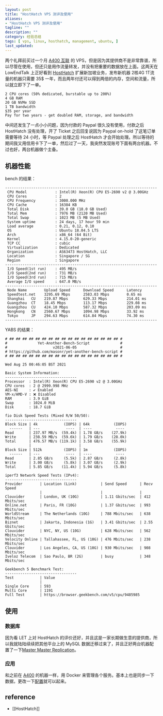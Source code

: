 ```yaml
---
layout: post
title: "HostHatch VPS 测评及使用"
aliases: 
- "HostHatch VPS 测评及使用"
tagline: ""
description: ""
category: 经验总结
tags: [ vps, linux, hosthatch, management, ubuntu, ]
last_updated:
---
```


两个礼拜前买过一个月 [A400 互联](/post/2021/08/a400-vps-test-and-usage.html) 的 VPS，但是因为其提供商不是非常靠谱，所以尽管在使用，但还只是用作流量转发，并没有把重要的数据放在上面。这两天在 LowEndTalk 上正好看到 [HostHatch](https://hosthatch.com/a?id=2135) 扩展新加坡业务，发布新机器 2核4G 1T流量的机器只需要 35$ 一年，而且两年付还可以得到两倍的内存，空间和流量，所以就立即下了一单。

```
2 CPU cores (50% dedicated, burstable up to 200%)
4 GB RAM
20 GB NVMe SSD
1 TB bandwidth
$35 per year
Pay for two years - get doubled RAM, storage, and bandwidth
```

中间还发生了一点小小问题，因为付款的 Paypal 很久没有使用，付款之后 HostHatch 没有处理，开了 Ticket 之后回复说因为 Paypal on-hold 了这笔订单需要等待 24 小时，等 Paypal 处理之后 HostHatch 才会开始处理。所以等待的期间我又用信用卡下了一单，然后过了一天，我突然发现账号下面有两台机器。不过也好，两台机器做个主备。


## 机器性能
bench 的结果：

```
----------------------------------------------------------------------
 CPU Model             : Intel(R) Xeon(R) CPU E5-2690 v2 @ 3.00GHz
 CPU Cores             : 2
 CPU Frequency         : 3000.000 MHz
 CPU Cache             : 16384 KB
 Total Disk            : 39.0 GB (18.0 GB Used)
 Total Mem             : 7976 MB (2120 MB Used)
 Total Swap            : 1023 MB (5 MB Used)
 System uptime         : 24 days, 17 hour 59 min
 Load average          : 0.21, 0.12, 0.10
 OS                    : Ubuntu 18.04.5 LTS
 Arch                  : x86_64 (64 Bit)
 Kernel                : 4.15.0-20-generic
 TCP CC                : cubic
 Virtualization        : Dedicated
 Organization          : AS63473 HostHatch, LLC
 Location              : Singapore / SG
 Region                : Singapore
----------------------------------------------------------------------
 I/O Speed(1st run)    : 495 MB/s
 I/O Speed(2nd run)    : 731 MB/s
 I/O Speed(3rd run)    : 715 MB/s
 Average I/O speed     : 647.0 MB/s
----------------------------------------------------------------------
 Node Name        Upload Speed      Download Speed      Latency     
 Speedtest.net    3295.69 Mbps      2583.03 Mbps        0.65 ms     
 Shanghai   CU    219.87 Mbps       629.33 Mbps         214.01 ms   
 Guangzhou  CT    18.45 Mbps        113.17 Mbps         229.08 ms   
 Guangzhou  CU    424.10 Mbps       587.32 Mbps         203.09 ms   
 Hongkong   CN    2560.67 Mbps      1094.98 Mbps        33.92 ms    
 Tokyo      JP    294.63 Mbps       614.84 Mbps         74.30 ms    
----------------------------------------------------------------------
```


YABS 的结果：

```
# ## ## ## ## ## ## ## ## ## ## ## ## ## ## ## ## ## #
#              Yet-Another-Bench-Script              #
#                     v2021-06-05                    #
# https://github.com/masonr/yet-another-bench-script #
# ## ## ## ## ## ## ## ## ## ## ## ## ## ## ## ## ## #

Wed Aug 25 00:46:05 BST 2021

Basic System Information:
---------------------------------
Processor  : Intel(R) Xeon(R) CPU E5-2690 v2 @ 3.00GHz
CPU cores  : 2 @ 2999.998 MHz
AES-NI     : ✔ Enabled
VM-x/AMD-V : ❌ Disabled
RAM        : 3.9 GiB
Swap       : 1024.0 MiB
Disk       : 18.7 GiB

fio Disk Speed Tests (Mixed R/W 50/50):
---------------------------------
Block Size | 4k            (IOPS) | 64k           (IOPS)
  ------   | ---            ----  | ----           ----
Read       | 237.97 MB/s  (59.4k) | 1.78 GB/s    (27.9k)
Write      | 238.59 MB/s  (59.6k) | 1.79 GB/s    (28.0k)
Total      | 476.57 MB/s (119.1k) | 3.58 GB/s    (55.9k)
           |                      |
Block Size | 512k          (IOPS) | 1m            (IOPS)
  ------   | ---            ----  | ----           ----
Read       | 2.85 GB/s     (5.5k) | 2.87 GB/s     (2.8k)
Write      | 3.00 GB/s     (5.8k) | 3.07 GB/s     (2.9k)
Total      | 5.85 GB/s    (11.4k) | 5.94 GB/s     (5.8k)

iperf3 Network Speed Tests (IPv4):
---------------------------------
Provider        | Location (Link)           | Send Speed      | Recv Speed
                |                           |                 |
Clouvider       | London, UK (10G)          | 1.11 Gbits/sec  | 412 Mbits/sec
Online.net      | Paris, FR (10G)           | 1.37 Gbits/sec  | 993 Mbits/sec
WorldStream     | The Netherlands (10G)     | 788 Mbits/sec   | 638 Mbits/sec
Biznet          | Jakarta, Indonesia (1G)   | 3.41 Gbits/sec  | 2.55 Gbits/sec
Clouvider       | NYC, NY, US (10G)         | 628 Mbits/sec   | 562 Mbits/sec
Velocity Online | Tallahassee, FL, US (10G) | 476 Mbits/sec   | 238 Mbits/sec
Clouvider       | Los Angeles, CA, US (10G) | 930 Mbits/sec   | 908 Mbits/sec
Iveloz Telecom  | Sao Paulo, BR (2G)        | busy            | 348 Mbits/sec

Geekbench 5 Benchmark Test:
---------------------------------
Test            | Value
                |
Single Core     | 593
Multi Core      | 1191
Full Test       | https://browser.geekbench.com/v5/cpu/9485985
```

## 使用

### 数据库
因为看 LET 上对 HostHatch 的评价还好，并且这是一家长期做生意的提供商，所以我就陆陆续续把其他平台上的 MySQL 数据迁移过来了，并且正好两台机器配置了一下[Master Master Replication](/post/2021/07/mysql-master-master-replication.html)。


### 应用
和之前在 [A400](/post/2021/08/a400-vps-test-and-usage.html) 的机器一样，用 Docker 来管理各个服务。基本上也是同步一下数据，更改一下[配置](https://github.com/einverne/dockerfile)就可以起来。



## reference

- [[HostHatch]]